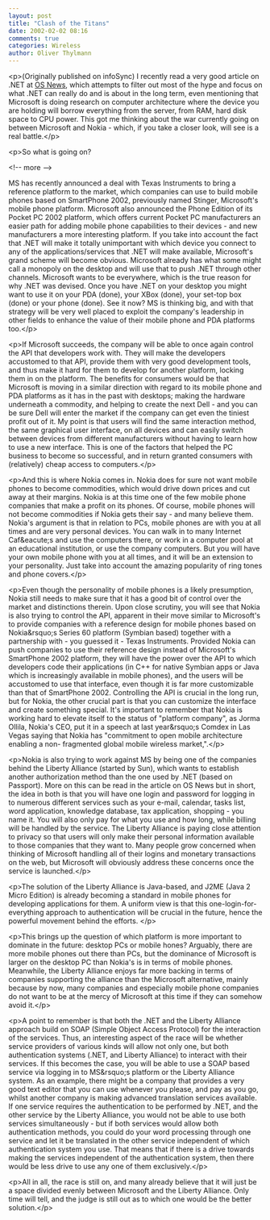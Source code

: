 ```yaml
---
layout: post
title: "Clash of the Titans"
date: 2002-02-02 08:16
comments: true
categories: Wireless
author: Oliver Thylmann
---
```



&lt;p&gt;(Originally published on infoSync) I recently read a very good article on .NET at [OS News](http://www.osnews.com/story.php?news_id=686), which attempts to filter out most of the hype and focus on what .NET can really do and is about in the long term, even mentioning that Microsoft is doing research on computer architecture where the device you are holding will borrow everything from the server, from RAM, hard disk space to CPU power. This got me thinking about the war currently going on between Microsoft and Nokia - which, if you take a closer look, will see is a real battle.&lt;/p&gt;

&lt;p&gt;So what is going on?


&lt;!-- more --&gt;


MS has recently announced a deal with Texas Instruments to bring a reference platform to the market, which companies can use to build mobile phones based on SmartPhone 2002, previously named Stinger, Microsoft's mobile phone platform. Microsoft also announced the Phone Edition of its Pocket PC 2002 platform, which offers current Pocket PC manufacturers an easier path for adding mobile phone capabilities to their devices - and new manufacturers a more interesting platform. If you take into account the fact that .NET will make it totally unimportant with which device you connect to any of the applications/services that .NET will make available, Microsoft's grand scheme will become obvious. Microsoft already has what some might call a monopoly on the desktop and will use that to push .NET through other channels. Microsoft wants to be everywhere, which is the true reason for why .NET was devised. Once you have .NET on your desktop you might want to use it on your PDA (done), your XBox (done), your set-top box (done) or your phone (done). See it now? MS is thinking big, and with that strategy will be very well placed to exploit the company's leadership in other fields to enhance the value of their mobile phone and PDA platforms too.&lt;/p&gt;

&lt;p&gt;If Microsoft succeeds, the company will be able to once again control the API that developers work with. They will make the developers accustomed to that API, provide them with very good development tools, and thus make it hard for them to develop for another platform, locking them in on the platform. The benefits for consumers would be that Microsoft is moving in a similar direction with regard to its mobile phone and PDA platforms as it has in the past with desktops; making the hardware underneath a commodity, and helping to create the next Dell - and you can be sure Dell will enter the market if the company can get even the tiniest profit out of it. My point is that users will find the same interaction method, the same graphical user interface, on all devices and can easily switch between devices from different manufacturers without having to learn how to use a new interface. This is one of the factors that helped the PC business to become so successful, and in return granted consumers with (relatively) cheap access to computers.&lt;/p&gt;

&lt;p&gt;And this is where Nokia comes in. Nokia does for sure not want mobile phones to become commodities, which would drive down prices and cut away at their margins. Nokia is at this time one of the few mobile phone companies that make a profit on its phones. Of course, mobile phones will not become commodities if Nokia gets their say - and many believe them. Nokia's argument is that in relation to PCs, mobile phones are with you at all times and are very personal devices. You can walk in to many Internet Caf&amp;eacute;s and use the computers there, or work in a computer pool at an educational institution, or use the company computers. But you will have your own mobile phone with you at all times, and it will be an extension to your personality. Just take into account the amazing popularity of ring tones and phone covers.&lt;/p&gt;

&lt;p&gt;Even though the personality of mobile phones is a likely presumption, Nokia still needs to make sure that it has a good bit of control over the market and distinctions therein. Upon close scrutiny, you will see that Nokia is also trying to control the API, apparent in their move similar to Microsoft's to provide companies with a reference design for mobile phones based on Nokia&amp;rsquo;s Series 60 platform (Symbian based) together with a partnership with - you guessed it - Texas Instruments. Provided Nokia can push companies to use their reference design instead of Microsoft's SmartPhone 2002 platform, they will have the power over the API to which developers code their applications (in C++ for native Symbian apps or Java which is increasingly available in mobile phones), and the users will be accustomed to use that interface, even though it is far more customizable than that of SmartPhone 2002. Controlling the API is crucial in the long run, but for Nokia, the other crucial part is that you can customize the interface and create something special. It's important to remember that Nokia is working hard to elevate itself to the status of &quot;platform company&quot;, as Jorma Ollila, Nokia's CEO, put it in a speech at last year&amp;rsquo;s Comdex in Las Vegas saying that Nokia has &quot;commitment to open mobile architecture enabling a non- fragmented global mobile wireless market,&quot;.&lt;/p&gt;

&lt;p&gt;Nokia is also trying to work against MS by being one of the companies behind the Liberty Alliance (started by Sun), which wants to establish another authorization method than the one used by .NET (based on Passport). More on this can be read in the article on OS News but in short, the idea in both is that you will have one login and password for logging in to numerous different services such as your e-mail, calendar, tasks list, word application, knowledge database, tax application, shopping - you name it. You will also only pay for what you use and how long, while billing will be handled by the service. The Liberty Alliance is paying close attention to privacy so that users will only make their personal information available to those companies that they want to. Many people grow concerned when thinking of Microsoft handling all of their logins and monetary transactions on the web, but Microsoft will obviously address these concerns once the service is launched.&lt;/p&gt;

&lt;p&gt;The solution of the Liberty Alliance is Java-based, and J2ME (Java 2 Micro Edition) is already becoming a standard in mobile phones for developing applications for them. A uniform view is that this one-login-for-everything approach to authentication will be crucial in the future, hence the powerful movement behind the efforts. &lt;/p&gt;

&lt;p&gt;This brings up the question of which platform is more important to dominate in the future: desktop PCs or mobile hones? Arguably, there are more mobile phones out there than PCs, but the dominance of Microsoft is larger on the desktop PC than Nokia's is in terms of mobile phones. Meanwhile, the Liberty Alliance enjoys far more backing in terms of companies supporting the alliance than the Microsoft alternative, mainly because by now, many companies and especially mobile phone companies do not want to be at the mercy of Microsoft at this time if they can somehow avoid it.&lt;/p&gt;

&lt;p&gt;A point to remember is that both the .NET and the Liberty Alliance approach build on SOAP (Simple Object Access Protocol) for the interaction of the services. Thus, an interesting aspect of the race will be whether service providers of various kinds will allow not only one, but both authentication systems (.NET, and Liberty Alliance) to interact with their services. If this becomes the case, you will be able to use a SOAP based service via logging in to MS&amp;rsquo;s platform or the Liberty Alliance system. As an example, there might be a company that provides a very good text editor that you can use whenever you please, and pay as you go, whilst another company is making advanced translation services available. If one service requires the authentication to be performed by .NET, and the other service by the Liberty Alliance, you would not be able to use both services simultaneously - but if both services would allow both authentication methods, you could do your word processing through one service and let it be translated in the other service independent of which authentication system you use. That means that if there is a drive towards making the services independent of the authentication system, then there would be less drive to use any one of them exclusively.&lt;/p&gt;

&lt;p&gt;All in all, the race is still on, and many already believe that it will just be a space divided evenly between Microsoft and the Liberty Alliance. Only time will tell, and the judge is still out as to which one would be the better solution.&lt;/p&gt;



